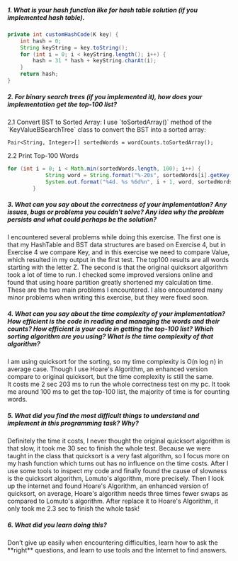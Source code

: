 <h5>1. What is your hash function like for hash table solution (if you implemented hash table).</h5>

```java
private int customHashCode(K key) {
    int hash = 0;
    String keyString = key.toString();
    for (int i = 0; i < keyString.length(); i++) {
        hash = 31 * hash + keyString.charAt(i);
    }
    return hash;
}
```
<h5>2. For binary search trees (if you implemented it), how does your implementation get the top-100 list?</h5>
2.1 Convert BST to Sorted Array: I use `toSortedArray()` method of the `KeyValueBSearchTree` class to convert the BST into a sorted array: 

`Pair<String, Integer>[] sortedWords = wordCounts.toSortedArray();`

2.2 Print Top-100 Words
```java
for (int i = 0; i < Math.min(sortedWords.length, 100); i++) {
            String word = String.format("%-20s", sortedWords[i].getKey()).replace(' ', '.');
            System.out.format("%4d. %s %6d%n", i + 1, word, sortedWords[i].getValue());
        }
```
<h5>3. What can you say about the correctness of your implementation? Any issues, bugs or problems you couldn't solve? Any idea why the problem persists and what could perhaps be the solution?</h5>
I encountered several problems while doing this exercise. The first one is that my HashTable and BST data structures are based on Exercise 4, but in Exercise 4 we compare Key, and in this exercise we need to compare Value, which resulted in my output in the first test. The top100 results are all words starting with the letter Z. The second is that the original quicksort algorithm took a lot of time to run. I checked some improved versions online and found that using hoare partition greatly shortened my calculation time. These are the two main problems I encountered. I also encountered many minor problems when writing this exercise, but they were fixed soon.

<h5>4. What can you say about the time complexity of your implementation? How efficient is the code in reading and managing the words and their counts? How efficient is your code in getting the top-100 list? Which sorting algorithm are you using? What is the time complexity of that algorithm?</h5>
I am using quicksort for the sorting, so my time complexity is O(n log n) in average case. Though I use Hoare's Algorithm, an enhanced version compare to original quicksort, but the time complexity is still the same.<br>
It costs me 2 sec 203 ms to run the whole correctness test on my pc. It took me around 100 ms to get the top-100 list, the majority of time is for counting words.

<h5>5. What did you find the most difficult things to understand and implement in this programming task? Why? </h5>
Definitely the time it costs, I never thought the original quicksort algorithm is that slow, it took me 30 sec to finish the whole test. Because we were taught in the class that quicksort is a very fast algorithm, so I focus more on my hash function which turns out has no influence on the time costs. After I use some tools to inspect my code and finally found the cause of slowness is the quicksort algorithm, Lomuto's algorithm, more precisely. Then I look up the internet and found Hoare's Algorithm, an enhanced version of quicksort, on average, Hoare's algorithm needs three times fewer swaps as compared to Lomuto's algorithm. After replace it to Hoare's Algorithm, it only took me 2.3 sec to finish the whole task!

<h5>6. What did you learn doing this?</h5>
Don’t give up easily when encountering difficulties, learn how to ask the **right** questions, and learn to use tools and the Internet to find answers.